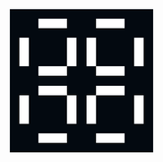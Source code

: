 
<div style="text-align: center;">
<img src="pulsar.gif" width="256" style="image-rendering: pixelated; display: inline-block; margin: 0 auto;">
</div>